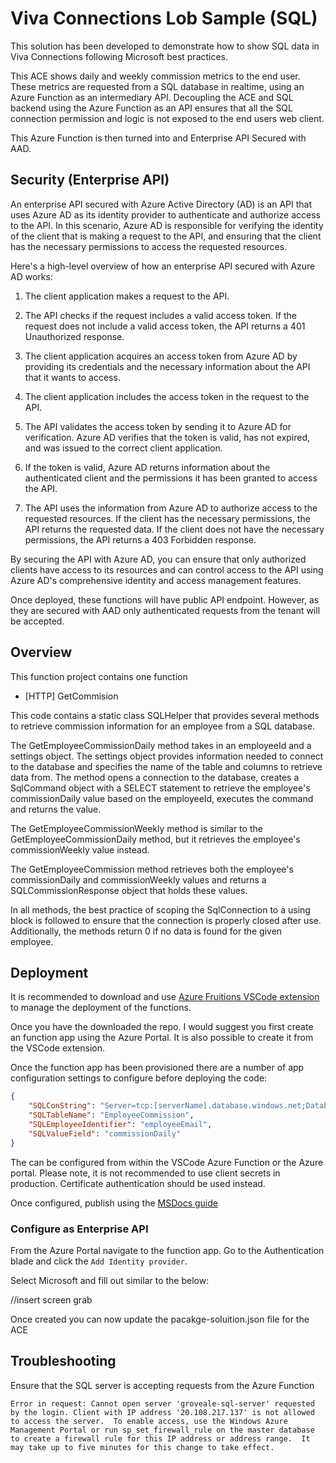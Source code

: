# Viva Connections Lob Sample (SQL)

This solution has been developed to demonstrate how to show SQL data in Viva Connections following Microsoft best practices. 

This ACE shows daily and weekly commission metrics to the end user. These metrics are requested from a SQL database in realtime, using an Azure Function as an intermediary API. Decoupling the ACE and SQL backend using the Azure Function as an API ensures that all the SQL connection permission and logic is not exposed to the end users web client. 

This Azure Function is then turned into and Enterprise API Secured with AAD.

## Security  (Enterprise API)

An enterprise API secured with Azure Active Directory (AD) is an API that uses Azure AD as its identity provider to authenticate and authorize access to the API. In this scenario, Azure AD is responsible for verifying the identity of the client that is making a request to the API, and ensuring that the client has the necessary permissions to access the requested resources.

Here's a high-level overview of how an enterprise API secured with Azure AD works:

1. The client application makes a request to the API.

2. The API checks if the request includes a valid access token. If the request does not include a valid access token, the API returns a 401 Unauthorized response.

3. The client application acquires an access token from Azure AD by providing its credentials and the necessary information about the API that it wants to access.

4. The client application includes the access token in the request to the API.

5. The API validates the access token by sending it to Azure AD for verification. Azure AD verifies that the token is valid, has not expired, and was issued to the correct client application.

6. If the token is valid, Azure AD returns information about the authenticated client and the permissions it has been granted to access the API.

7. The API uses the information from Azure AD to authorize access to the requested resources. If the client has the necessary permissions, the API returns the requested data. If the client does not have the necessary permissions, the API returns a 403 Forbidden response.

By securing the API with Azure AD, you can ensure that only authorized clients have access to its resources and can control access to the API using Azure AD's comprehensive identity and access management features. 

Once deployed, these functions will have public API endpoint. However, as they are secured with AAD only authenticated requests from the tenant will be accepted.

## Overview

This function project contains one function

* [HTTP] GetCommision

This code contains a static class SQLHelper that provides several methods to retrieve commission information for an employee from a SQL database.

The GetEmployeeCommissionDaily method takes in an employeeId and a settings object. The settings object provides information needed to connect to the database and specifies the name of the table and columns to retrieve data from. The method opens a connection to the database, creates a SqlCommand object with a SELECT statement to retrieve the employee's commissionDaily value based on the employeeId, executes the command and returns the value.

The GetEmployeeCommissionWeekly method is similar to the GetEmployeeCommissionDaily method, but it retrieves the employee's commissionWeekly value instead.

The GetEmployeeCommission method retrieves both the employee's commissionDaily and commissionWeekly values and returns a SQLCommissionResponse object that holds these values.

In all methods, the best practice of scoping the SqlConnection to a using block is followed to ensure that the connection is properly closed after use. Additionally, the methods return 0 if no data is found for the given employee.


## Deployment

It is recommended to download and use [Azure Fruitions VSCode extension](https://marketplace.visualstudio.com/items?itemName=ms-azuretools.vscode-azurefunctions) to manage the deployment of the functions.

Once you have the downloaded the repo. I would suggest you first create an function app using the Azure Portal. It is also possible to create it from the VSCode extension.

Once the function app has been provisioned there are a number of app configuration settings to configure before deploying the code:

```json
{
    "SQLConString": "Server=tcp:[serverName].database.windows.net;Database=myDataBase;User ID=[loginname]@[serverName];Password=myPassword;Trusted_Connection=False;Encrypt=True;",
    "SQLTableName": "EmployeeCommission",
    "SQLEmployeeIdentifier": "employeeEmail",
    "SQLValueField": "commissionDaily"
}
```
The can be configured from within the VSCode Azure Function or the Azure portal. Please note, it is not recommended to use client secrets in production. Certificate authentication should be used instead.

Once configured, publish using the [MSDocs guide](https://learn.microsoft.com/en-us/azure/developer/javascript/how-to/with-web-app/azure-function-resource-group-management/deploy-azure-function-with-visual-studio-code)

### Configure as Enterprise API

From the Azure Portal navigate to the function app. Go to the Authentication blade and click the `Add Identity provider`. 

Select Microsoft and fill out similar to the below:

//insert screen grab

Once created you can now update the pacakge-soluition.json file for the ACE



## Troubleshooting

Ensure that the SQL server is accepting requests from the Azure Function

``` 
Error in request: Cannot open server 'groveale-sql-server' requested by the login. Client with IP address '20.108.217.137' is not allowed to access the server.  To enable access, use the Windows Azure Management Portal or run sp_set_firewall_rule on the master database to create a firewall rule for this IP address or address range.  It may take up to five minutes for this change to take effect.
```